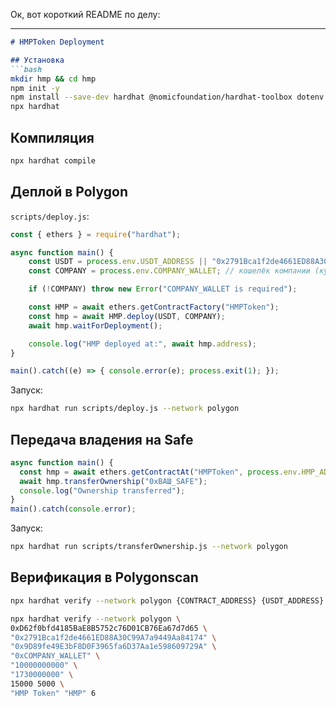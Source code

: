 Ок, вот короткий README по делу:

---

````markdown
# HMPToken Deployment

## Установка
```bash
mkdir hmp && cd hmp
npm init -y
npm install --save-dev hardhat @nomicfoundation/hardhat-toolbox dotenv
npx hardhat
````

## Компиляция

```bash
npx hardhat compile
```

## Деплой в Polygon

`scripts/deploy.js`:

```js
const { ethers } = require("hardhat");

async function main() {
    const USDT = process.env.USDT_ADDRESS || "0x2791Bca1f2de4661ED88A30C99A7a9449Aa84174"; // Polygon USDT
    const COMPANY = process.env.COMPANY_WALLET; // кошелёк компании (куда пойдут USDT с покупок)

    if (!COMPANY) throw new Error("COMPANY_WALLET is required");

    const HMP = await ethers.getContractFactory("HMPToken");
    const hmp = await HMP.deploy(USDT, COMPANY);
    await hmp.waitForDeployment();

    console.log("HMP deployed at:", await hmp.address);
}

main().catch((e) => { console.error(e); process.exit(1); });
```

Запуск:

```bash
npx hardhat run scripts/deploy.js --network polygon
```

## Передача владения на Safe

```js
async function main() {
  const hmp = await ethers.getContractAt("HMPToken", process.env.HMP_ADDRESS);
  await hmp.transferOwnership("0xВАШ_SAFE");
  console.log("Ownership transferred");
}
main().catch(console.error);
```

Запуск:

```bash
npx hardhat run scripts/transferOwnership.js --network polygon
```

## Верификация в Polygonscan

```bash
npx hardhat verify --network polygon {CONTRACT_ADDRESS} {USDT_ADDRESS} {COMPANY_WALLET}
```

```bash
npx hardhat verify --network polygon \
0xD62f0bfd4185BaE8B5752c76D01CB76Ea67d7d65 \
"0x2791Bca1f2de4661ED88A30C99A7a9449Aa84174" \
"0x9D89fe49E3bF8D0F3965fa6D37Aa1e598609729A" \
"0xCOMPANY_WALLET" \
"10000000000" \
"1730000000" \
15000 5000 \
"HMP Token" "HMP" 6

```